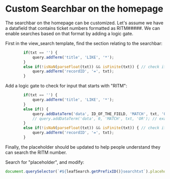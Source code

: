 # Custom Searchbar on the homepage

The searchbar on the homepage can be customized. Let's assume we have a datafield that contains ticket numbers formatted as RITM#####. We can enable searches based on that format by adding a logic gate.

First in the view_search template, find the section relating to the searchbar:
```js
        if(txt == '') {
            query.addTerm('title', 'LIKE', '*');
        }
        else if(!isNaN(parseFloat(txt)) && isFinite(txt)) { // check if numeric
            query.addTerm('recordID', '=', txt);
        }
```

Add a logic gate to check for input that starts with "RITM":

```js
        if(txt == '') {
            query.addTerm('title', 'LIKE', '*');
        }
        else if() {
            query.addDataTerm('data', ID_OF_THE_FIELD, 'MATCH', txt, 'OR'); // Replace ID_OF_THE_FIELD
            // query.addDataTerm('data', 0, 'MATCH', txt, 'OR'); // example to search all data fields
        }
        else if(!isNaN(parseFloat(txt)) && isFinite(txt)) { // check if numeric
            query.addTerm('recordID', '=', txt);
        }
```

Finally, the placeholder should be updated to help people understand they can search the RITM number.

Search for "placeholder", and modify:
```js
document.querySelector(`#${leafSearch.getPrefixID()}searchtxt`).placeholder = 'Record ID, RITM#, or Email...';
```
